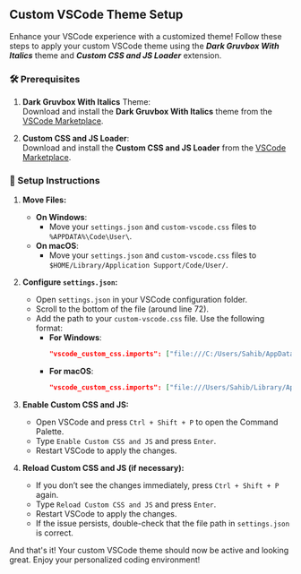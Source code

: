 ## Custom VSCode Theme Setup

Enhance your VSCode experience with a customized theme! Follow these steps to apply your custom VSCode theme using the **_Dark Gruvbox With Italics_** theme and **_Custom CSS and JS Loader_** extension.

### 🛠️ Prerequisites
1. **Dark Gruvbox With Italics** Theme:  
   Download and install the **Dark Gruvbox With Italics** theme from the [VSCode Marketplace](https://marketplace.visualstudio.com/items?itemName=sagaban.dark-gruvbox-with-italics).

2. **Custom CSS and JS Loader**:  
   Download and install the **Custom CSS and JS Loader** from the [VSCode Marketplace](https://marketplace.visualstudio.com/items?itemName=be5invis.vscode-custom-css).

### 📂 Setup Instructions

1. **Move Files:**
   - **On Windows**:
     - Move your `settings.json` and `custom-vscode.css` files to `%APPDATA%\Code\User\`.
   - **On macOS**:
     - Move your `settings.json` and `custom-vscode.css` files to `$HOME/Library/Application Support/Code/User/`.

2. **Configure `settings.json`:**
   - Open `settings.json` in your VSCode configuration folder.
   - Scroll to the bottom of the file (around line 72).
   - Add the path to your `custom-vscode.css` file. Use the following format:
     - **For Windows**:  
       ```json
       "vscode_custom_css.imports": ["file:///C:/Users/Sahib/AppData/Roaming/Code/User/custom-vscode.css"]
       ```
     - **For macOS**:  
       ```json
       "vscode_custom_css.imports": ["file:///Users/Sahib/Library/Application%20Support/Code/User/custom-vscode.css"]
       ```

3. **Enable Custom CSS and JS:**
   - Open VSCode and press `Ctrl + Shift + P` to open the Command Palette.
   - Type `Enable Custom CSS and JS` and press `Enter`.
   - Restart VSCode to apply the changes.

4. **Reload Custom CSS and JS (if necessary):**
   - If you don’t see the changes immediately, press `Ctrl + Shift + P` again.
   - Type `Reload Custom CSS and JS` and press `Enter`.
   - Restart VSCode to apply the changes.
   - If the issue persists, double-check that the file path in `settings.json` is correct.

And that's it! Your custom VSCode theme should now be active and looking great. Enjoy your personalized coding environment!
